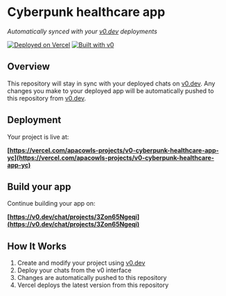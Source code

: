 # Cyberpunk healthcare app

*Automatically synced with your [v0.dev](https://v0.dev) deployments*

[![Deployed on Vercel](https://img.shields.io/badge/Deployed%20on-Vercel-black?style=for-the-badge&logo=vercel)](https://vercel.com/apacowls-projects/v0-cyberpunk-healthcare-app-yc)
[![Built with v0](https://img.shields.io/badge/Built%20with-v0.dev-black?style=for-the-badge)](https://v0.dev/chat/projects/3Zon65Ngeqi)

## Overview

This repository will stay in sync with your deployed chats on [v0.dev](https://v0.dev).
Any changes you make to your deployed app will be automatically pushed to this repository from [v0.dev](https://v0.dev).

## Deployment

Your project is live at:

**[https://vercel.com/apacowls-projects/v0-cyberpunk-healthcare-app-yc](https://vercel.com/apacowls-projects/v0-cyberpunk-healthcare-app-yc)**

## Build your app

Continue building your app on:

**[https://v0.dev/chat/projects/3Zon65Ngeqi](https://v0.dev/chat/projects/3Zon65Ngeqi)**

## How It Works

1. Create and modify your project using [v0.dev](https://v0.dev)
2. Deploy your chats from the v0 interface
3. Changes are automatically pushed to this repository
4. Vercel deploys the latest version from this repository